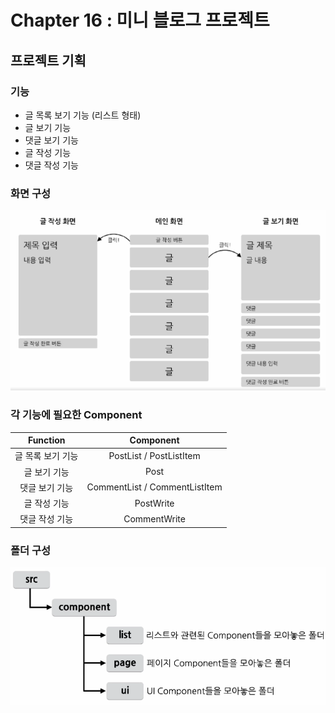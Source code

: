 # Chapter 16 : 미니 블로그 프로젝트

## 프로젝트 기획
### 기능
- 글 목록 보기 기능 (리스트 형태)
- 글 보기 기능
- 댓글 보기 기능
- 글 작성 기능
- 댓글 작성 기능

### 화면 구성
![img.png](readme.resource/img/page_design.png)

### 각 기능에 필요한 Component
|  Function  |           Component           |
|:----------:|:-----------------------------:|
| 글 목록 보기 기능 |    PostList / PostListItem    |
|  글 보기 기능   |             Post              |
|  댓글 보기 기능  | CommentList / CommentListItem |
|  글 작성 기능   |           PostWrite           |
|  댓글 작성 기능  |         CommentWrite          |

### 폴더 구성
![img.png](readme.resource/img/directory_design.png)

